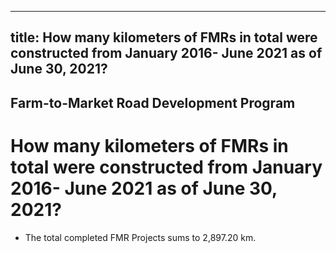 --- 
 title: How many kilometers of FMRs in total were constructed from January 2016- June 2021 as of June 30, 2021?
 ---

## Farm-to-Market Road Development Program

# How many kilometers of FMRs in total were constructed from January 2016- June 2021 as of June 30, 2021?


 - The total completed FMR Projects sums to 2,897.20 km.
